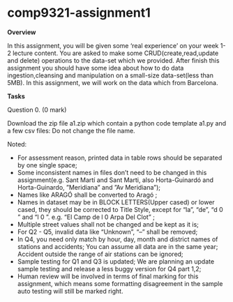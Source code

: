 # comp9321-assignment1

**Overview**

In this assignment, you will be given some ‘real experience’ on your week 1-2 lecture content. You are
asked to make some CRUD(create,read,update and delete) operations to the data-set which we provided.
After finish this assignment you should have some idea about how to do data ingestion,cleansing and
manipulation on a small-size data-set(less than 5MB). In this assignment, we will work on the data
which from Barcelona.


**Tasks**

Question 0.
(0 mark)

Download the zip file a1.zip which contain a python code template a1.py and a few csv files: Do not
change the file name.

Noted:
* For assessment reason, printed data in table rows should be separated by one single space;
* Some inconsistent names in files don’t need to be changed in this assignment(e.g. Sant Martı́
and Sant Marti, also Horta-Guinardó and Horta-Guinardo, ”Meridiana” and ”Av Meridiana”);
* Names like ARAGÓ shall be converted to Aragó ;
* Names in dataset may be in BLOCK LETTERS(Upper cased) or lower cased, they should be
corrected to Title Style, except for “la”, “de”, “d 0 ” and “l 0 ”. e.g. “El Camp de l 0 Arpa Del Clot” ;
* Multiple street values shall not be changed and be kept as it is;
* For Q2 - Q5, invalid data like “Unknown”, “–” shall be removed;
* In Q4, you need only match by hour, day, month and district names of stations and accidents;
You can assume all data are in the same year; Accident outside the range of air stations can be
ignored;
* Sample testing for Q1 and Q3 is updated; We are planning an update sample testing and release
a less buggy version for Q4 part 1,2;
* Human review will be involved in terms of final marking for this assignment, which means some
formatting disagreement in the sample auto testing will still be marked right.
